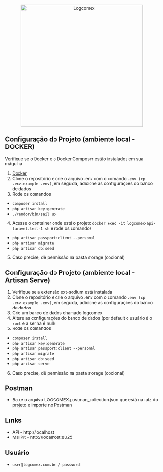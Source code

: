 <p align="center">
<img src="https://www.riverwoodcapital.com/wp-content/uploads/2024/01/logcomex-logo-website.png" width="400" alt="Logcomex">
</p>

## Configuração do Projeto (ambiente local - DOCKER)

Verifique se o Docker e o Docker Composer estão instalados em sua máquina

1. [Docker](https://www.docker.com/)
2. Clone o repositório e crie o arquivo .env com o comando ```.env (cp .env.example .env)```, em seguida, adicione as configurações do banco de dados
3. Rode os comandos 
- ```composer install```
- ```php artisan key:generate```
- ```./vendor/bin/sail up```
4. Acesse o container onde está o projeto ```docker exec -it logcomex-api-laravel.test-1 sh``` e rode os comandos  
- ```php artisan passport:client --personal```
- ```php artisan migrate```
- ```php artisan db:seed```
5. Caso precise, dê permissão na pasta storage (opcional)

## Configuração do Projeto (ambiente local - Artisan Serve)
1. Verifique se a extensão  ext-sodium está instalada
2. Clone o repositório e crie o arquivo .env com o comando ```.env (cp .env.example .env)```, em seguida, adicione as configurações do banco de dados
3. Crie um banco de dados chamado logcomex
4. Altere as configurações do banco de dados (por default o usuário é o ```root``` e a senha é null)
5. Rode os comandos 
- ```composer install```
- ```php artisan key:generate``` 
- ```php artisan passport:client --personal```
- ```php artisan migrate```
- ```php artisan db:seed```
- ```php artisan serve```
6. Caso precise, dê permissão na pasta storage (opcional)

## Postman
- Baixe o arquivo LOGCOMEX.postman_collection.json que está na raiz do projeto e importe no Postman

## Links

- API - http://localhost
- MailPit - http://localhost:8025

## Usuário

- ```user@logcomex.com.br / password```
